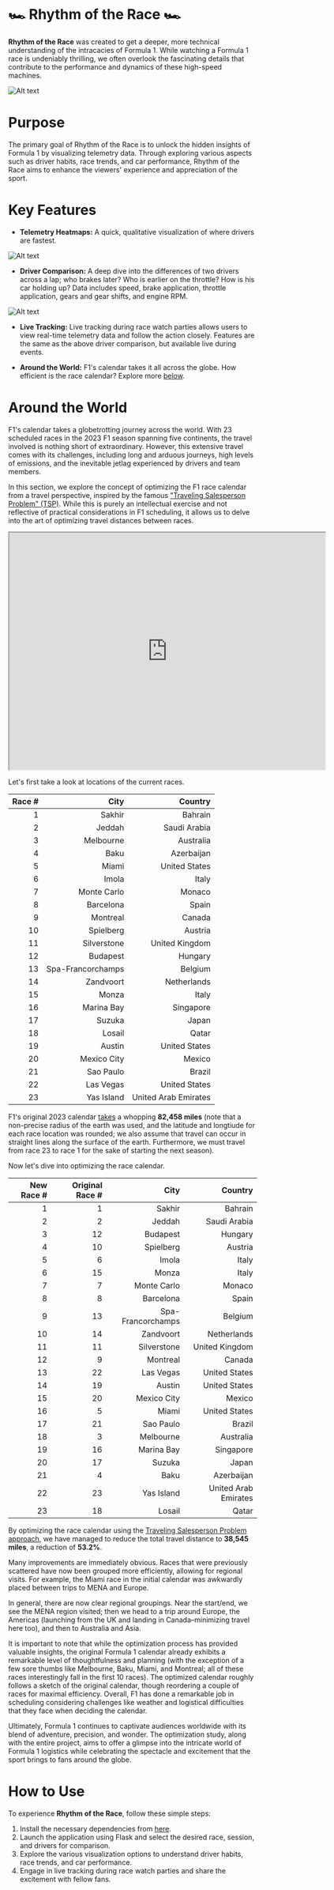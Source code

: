# 🏎️ Rhythm of the Race 🏎️

**Rhythm of the Race** was created to get a deeper, more technical understanding of the intracacies of Formula 1. While watching a Formula 1 race is undeniably thrilling, we often overlook the fascinating details that contribute to the performance and dynamics of these high-speed machines.

![Alt text](src/static/img/norris.gif)

# Purpose

The primary goal of Rhythm of the Race is to unlock the hidden insights of Formula 1 by visualizing telemetry data. Through exploring various aspects such as driver habits, race trends, and car performance, Rhythm of the Race aims to enhance the viewers' experience and appreciation of the sport.

# Key Features

- **Telemetry Heatmaps:** A quick, qualitative visualization of where drivers are fastest.

![Alt text](src/static/img/heatmap.png)

- **Driver Comparison:** A deep dive into the differences of two drivers across a lap; who brakes later? Who is earlier on the throttle? How is his car holding up? Data includes speed, brake application, throttle application, gears and gear shifts, and engine RPM. 

![Alt text](src/static/img/lap.png)

- **Live Tracking:** Live tracking during race watch parties allows users to view real-time telemetry data and follow the action closely. Features are the same as the above driver comparison, but available live during events.

- **Around the World:** F1's calendar takes it all across the globe. How efficient is the race calendar? Explore more [below](#around-the-world).


# Around the World

F1's calendar takes a globetrotting journey across the world. With 23 scheduled races in the 2023 F1 season spanning five continents, the travel involved is nothing short of extraordinary. However, this extensive travel comes with its challenges, including long and arduous journeys, high levels of emissions, and the inevitable jetlag experienced by drivers and team members.

In this section, we explore the concept of optimizing the F1 race calendar from a travel perspective, inspired by the famous ["Traveling Salesperson Problem" (TSP)](https://en.wikipedia.org/wiki/Travelling_salesman_problem). While this is purely an intellectual exercise and not reflective of practical considerations in F1 scheduling, it allows us to delve into the art of optimizing travel distances between races.

<iframe src="https://www.google.com/maps/d/embed?mid=1TYZus2MjA8bVYEiOhnwH3l5G3dA4HoD-&ehbc=2E312F" width="640" height="480"></iframe>

Let's first take a look at locations of the current races. 

| Race # | City          | Country        |
|-------:|--------------:|---------------:|
|      1 | Sakhir        | Bahrain        |
|      2 | Jeddah        | Saudi Arabia   |
|      3 | Melbourne     | Australia      |
|      4 | Baku          | Azerbaijan     |
|      5 | Miami         | United States  |
|      6 | Imola         | Italy          |
|      7 | Monte Carlo   | Monaco         |
|      8 | Barcelona     | Spain          |
|      9 | Montreal      | Canada         |
|     10 | Spielberg     | Austria        |
|     11 | Silverstone   | United Kingdom |
|     12 | Budapest      | Hungary        |
|     13 | Spa-Francorchamps | Belgium    |
|     14 | Zandvoort     | Netherlands    |
|     15 | Monza         | Italy          |
|     16 | Marina Bay    | Singapore      |
|     17 | Suzuka        | Japan          |
|     18 | Losail        | Qatar          |
|     19 | Austin        | United States  |
|     20 | Mexico City   | Mexico         |
|     21 | Sao Paulo     | Brazil         |
|     22 | Las Vegas     | United States  |
|     23 | Yas Island    | United Arab Emirates |

F1's original 2023 calendar [takes](src/aroundtheworld.py) a whopping **82,458 miles** (note that a non-precise radius of the earth was used, and the latitude and longtiude for each race location was rounded; we also assume that travel can occur in straight lines along the surface of the earth. Furthermore, we must travel from race 23 to race 1 for the sake of starting the next season). 

Now let's dive into optimizing the race calendar.

|New Race # | Original Race # | City          | Country        |
|----------:|-------:|--------------:|---------------:|
|          1|      1 | Sakhir        | Bahrain        |
|          2|      2 | Jeddah        | Saudi Arabia   |
|          3|     12 | Budapest      | Hungary        |
|          4|     10 | Spielberg     | Austria        |
|          5|      6 | Imola         | Italy          |
|          6|     15 | Monza         | Italy          |
|          7|      7 | Monte Carlo   | Monaco         |
|          8|      8 | Barcelona     | Spain          |
|          9|     13 | Spa-Francorchamps | Belgium    |
|         10|     14 | Zandvoort     | Netherlands    |
|         11|     11 | Silverstone   | United Kingdom |
|         12|      9 | Montreal      | Canada         |
|         13|     22 | Las Vegas     | United States  |
|         14|     19 | Austin        | United States  |
|         15|     20 | Mexico City   | Mexico         |
|         16|      5 | Miami         | United States  |
|         17|     21 | Sao Paulo     | Brazil         |
|         18|      3 | Melbourne     | Australia      |
|         19|     16 | Marina Bay    | Singapore      |
|         20|     17 | Suzuka        | Japan          |
|         21|      4 | Baku          | Azerbaijan     |
|         22|     23 | Yas Island    | United Arab Emirates |
|         23|     18 | Losail        | Qatar          |

By optimizing the race calendar using the [Traveling Salesperson Problem approach](src/aroundtheworld.cpp), we have managed to reduce the total travel distance to **38,545 miles**, a reduction of **53.2%**.

Many improvements are immediately obvious. Races that were previously scattered have now been grouped more efficiently, allowing for regional visits. For example, the Miami race in the initial calendar was awkwardly placed between trips to MENA and Europe. 

In general, there are now clear regional groupings. Near the start/end, we see the MENA region visited; then we head to a trip around Europe, the Americas (launching from the UK and landing in Canada–minimizing travel here too), and then to Australia and Asia. 

It is important to note that while the optimization process has provided valuable insights, the original Formula 1 calendar already exhibits a remarkable level of thoughtfulness and planning (with the exception of a few sore thumbs like Melbourne, Baku, Miami, and Montreal; all of these races interestingly fall in the first 10 races). The optimized calendar roughly follows a sketch of the original calendar, though reordering a couple of races for maximal efficiency. Overall, F1 has done a remarkable job in scheduling considering challenges like weather and logistical difficulties that they face when deciding the calendar.

Ultimately, Formula 1 continues to captivate audiences worldwide with its blend of adventure, precision, and wonder. The optimization study, along with the entire project, aims to offer a glimpse into the intricate world of Formula 1 logistics while celebrating the spectacle and excitement that the sport brings to fans around the globe.

# How to Use

To experience **Rhythm of the Race**, follow these simple steps:

1. Install the necessary dependencies from [here](src/requirements.txt).
2. Launch the application using Flask and select the desired race, session, and drivers for comparison.
3. Explore the various visualization options to understand driver habits, race trends, and car performance.
4. Engage in live tracking during race watch parties and share the excitement with fellow fans.